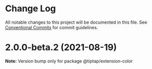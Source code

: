 # Change Log

All notable changes to this project will be documented in this file.
See [Conventional Commits](https://conventionalcommits.org) for commit guidelines.

# 2.0.0-beta.2 (2021-08-19)

**Note:** Version bump only for package @tiptap/extension-color
